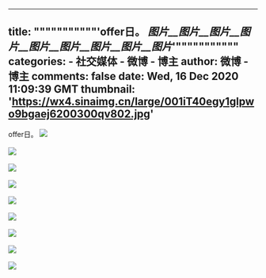 
---
title: """""""""""'offer日。 _图片__图片__图片__图片__图片__图片__图片__图片__图片_'"""""""""""
categories: 
    - 社交媒体
    - 微博 - 博主
author: 微博 - 博主
comments: false
date: Wed, 16 Dec 2020 11:09:39 GMT
thumbnail: 'https://wx4.sinaimg.cn/large/001iT40egy1glpwo9bgaej6200300qv802.jpg'
---

<div>   
offer日。 <img style src="https://wx4.sinaimg.cn/large/001iT40egy1glpwo9bgaej6200300qv802.jpg" referrerpolicy="no-referrer"><br><br><img style src="https://wx1.sinaimg.cn/large/001iT40egy1glpwobvws0j63002001l102.jpg" referrerpolicy="no-referrer"><br><br><img style src="https://wx1.sinaimg.cn/large/001iT40egy1glpwoeebvcj6300200kjo02.jpg" referrerpolicy="no-referrer"><br><br><img style src="https://wx4.sinaimg.cn/large/001iT40egy1glpwogb3dfj6200300x6r02.jpg" referrerpolicy="no-referrer"><br><br><img style src="https://wx1.sinaimg.cn/large/001iT40egy1glpwohdzenj62jg1wkqv502.jpg" referrerpolicy="no-referrer"><br><br><img style src="https://wx3.sinaimg.cn/large/001iT40egy1glpwoigmupj629p1t3kjl02.jpg" referrerpolicy="no-referrer"><br><br><img style src="https://wx2.sinaimg.cn/large/001iT40egy1glpwon2kugj6200300npg02.jpg" referrerpolicy="no-referrer"><br><br><img style src="https://wx2.sinaimg.cn/large/001iT40egy1glpwop75uqj62nd1zmx6p02.jpg" referrerpolicy="no-referrer"><br><br><img style src="https://wx1.sinaimg.cn/large/001iT40egy1glpwo6h5o7j61ie2004qp02.jpg" referrerpolicy="no-referrer"><br><br>  
</div>
            